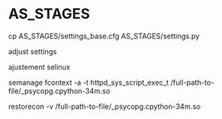 # AS_STAGES

cp AS_STAGES/settings_base.cfg AS_STAGES/settings.py

adjust settings

ajustement selinux

semanage fcontext -a -t httpd_sys_script_exec_t /full-path-to-file/_psycopg.cpython-34m.so

restorecon -v /full-path-to-file/_psycopg.cpython-34m.so
